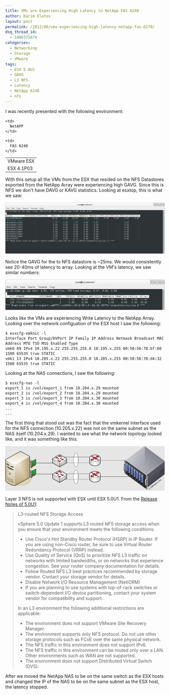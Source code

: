 ```yaml
---
title: VMs are Experiencing High Latency to NetApp FAS 6240
author: Karim Elatov
layout: post
permalink: /2012/06/vms-experiencing-high-latency-netapp-fas-6270/
dsq_thread_id:
  - 1406371674
categories:
  - Networking
  - Storage
  - VMware
tags:
  - ESX 5.0U1
  - GAVG
  - L3 NFS
  - Latency
  - NetApp 6240
  - nfs
---
```

I was recently presented with the following environment:

<table border="0">
  <tr>
    <td>
      VMware ESX
    </td>

    <td>
      NetAPP
    </td>
  </tr>

  <tr>
    <td>
      ESX 4.1P03
    </td>

    <td>
      FAS 6240
    </td>
  </tr>
</table>

With this setup all the VMs from the ESX that resided on the NFS Datastores exported from the NetApp Array were experiencing high GAVG. Since this is NFS we don't have DAVG or KAVG statistics. Looking at esxtop, this is what we saw:

![nfs_ds_latency_1](https://github.com/elatov/uploads/raw/master/2012/06/nfs_ds_latency_1.png)

Notice the GAVG for the to NFS datastore is ~25ms. We would consistently see 20-40ms of latency to array. Looking at the VM's latency, we saw similar numbers:

![nfs_vm_latency_1](https://github.com/elatov/uploads/raw/master/2012/06/nfs_vm_latency_1.png)

Looks like the VMs are experiencing Write Latency to the NetApp Array. Looking over the network configuation of the ESX host I saw the following:


	$ esxcfg-vmknic -l
	Interface Port Group/DVPort IP Family IP Address Netmask Broadcast MAC Address MTU TSO MSS Enabled Type
	vmk0 89 IPv4 10.195.x.22 255.255.255.0 10.195.x.255 00:50:56:78:bf:60 1500 65535 true STATIC
	vmk1 13 IPv4 10.205.x.22 255.255.255.0 10.205.x.255 00:50:56:70:d4:32 1500 65535 true STATIC


Looking at the NAS connections, I saw the following:


	$ esxcfg-nas -l
	export_1 is /vol/export_1 from 10.204.x.29 mounted
	export_2 is /vol/export_2 from 10.204.x.29 mounted
	export_3 is /vol/export_3 from 10.204.x.30 mounted
	export_4 is /vol/export_4 from 10.204.x.30 mounted
	...
	...


The first thing that stood out was the fact that the vmkernel interface used for the NFS connection (10.205.x.22) was not on the same subnet as the NAS itself (10.204.x.29).
I wanted to see what the network topology looked like, and it was something like this:

![ESX-to-NetApp_L3](https://github.com/elatov/uploads/raw/master/2012/06/ESX-to-NetApp_L3.jpg)

Layer 3 NFS is not supported with ESX until ESX 5.0U1. From the [Release Notes of 5.0U1](https://www.vmware.com/support/vsphere5/doc/vsp_esxi50_u1_rel_notes.html):

> L3-routed NFS Storage Access
>
> vSphere 5.0 Update 1 supports L3 routed NFS storage access when you ensure that your environment meets the following conditions:
>
> *   Use Cisco's Hot Standby Router Protocol (HSRP) in IP Router. If you are using non-Cisco router, be sure to use Virtual Router Redundancy Protocol (VRRP) instead.
> *   Use Quality of Service (QoS) to prioritize NFS L3 traffic on networks with limited bandwidths, or on networks that experience congestion. See your router company documentation for details.
> *   Follow Routed NFS L3 best practices recommended by storage vendor. Contact your storage vendor for details.
> *   Disable Network I/O Resource Management (NetIORM)
> *   If you are planning to use systems with top-of-rack switches or switch-dependent I/O device partitioning, contact your system vendor for compatibility and support.
>
> In an L3 environment the following additional restrictions are applicable:
>
> *   The environment does not support VMware Site Recovery Manager.
> *   The environment supports only NFS protocol. Do not use other storage protocols such as FCoE over the same physical network.
> *   The NFS traffic in this environment does not support IPv6.
> *   The NFS traffic in this environment can be routed only over a LAN. Other environments such as WAN are not supported.
> *   The environment does not support Distributed Virtual Switch (DVS).

After we moved the NetApp NAS to be on the same switch as the ESX hosts and changed the IP of the NAS to be on the same subnet as the ESX host, the latency stopped.

